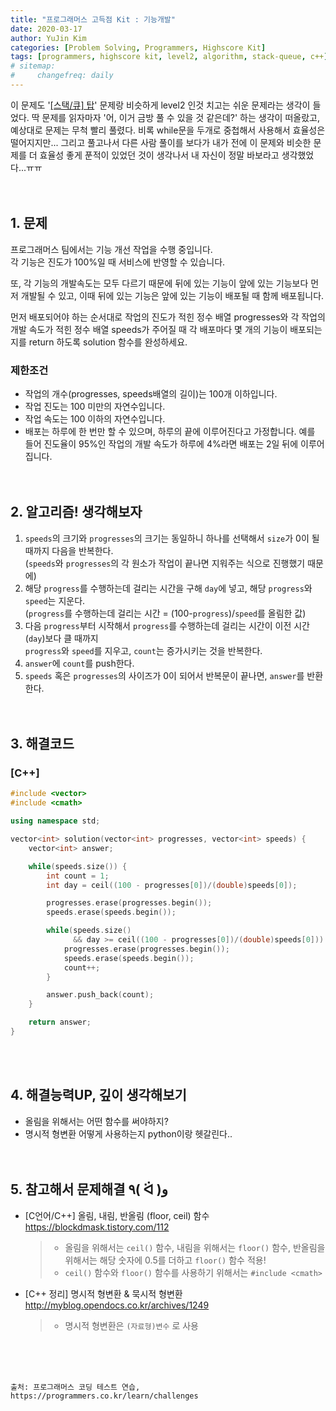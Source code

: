 ```yaml
---
title: "프로그래머스 고득점 Kit : 기능개발"
date: 2020-03-17
author: YuJin Kim
categories: [Problem Solving, Programmers, Highscore Kit]
tags: [programmers, highscore kit, level2, algorithm, stack-queue, c++]
# sitemap:
#     changefreq: daily
---
```


이 문제도 '[[스택/큐] 탑]({{site.url}}/posts/top)' 문제랑 비슷하게 level2 인것 치고는 쉬운 문제라는 생각이 들었다. 딱 문제를 읽자마자 '어, 이거 금방 풀 수 있을 것 같은데?' 하는 생각이 떠올랐고, 예상대로 문제는 무척 빨리 풀렸다. 비록 while문을 두개로 중첩해서 사용해서 효율성은 떨어지지만... 그리고 풀고나서 다른 사람 풀이를 보다가 내가 전에 이 문제와 비슷한 문제를 더 효율성 좋게 푼적이 있었던 것이 생각나서 내 자신이 정말 바보라고 생각했었다...ㅠㅠ  
<br/>
<br/>

## 1. 문제

프로그래머스 팀에서는 기능 개선 작업을 수행 중입니다.  
각 기능은 진도가 100%일 때 서비스에 반영할 수 있습니다.

또, 각 기능의 개발속도는 모두 다르기 때문에 뒤에 있는 기능이 앞에 있는 기능보다 먼저 개발될 수 있고, 이때 뒤에 있는 기능은 앞에 있는 기능이 배포될 때 함께 배포됩니다.

먼저 배포되어야 하는 순서대로 작업의 진도가 적힌 정수 배열 progresses와 각 작업의 개발 속도가 적힌 정수 배열 speeds가 주어질 때 각 배포마다 몇 개의 기능이 배포되는지를 return 하도록 solution 함수를 완성하세요.

### 제한조건

- 작업의 개수(progresses, speeds배열의 길이)는 100개 이하입니다.
- 작업 진도는 100 미만의 자연수입니다.
- 작업 속도는 100 이하의 자연수입니다.
- 배포는 하루에 한 번만 할 수 있으며, 하루의 끝에 이루어진다고 가정합니다. 예를 들어 진도율이 95%인 작업의 개발 속도가 하루에 4%라면 배포는 2일 뒤에 이루어집니다.
  <br/><br/><br/>

## 2. 알고리즘! 생각해보자

1. `speeds`의 크기와 `progresses`의 크기는 동일하니 하나를 선택해서 `size`가 0이 될 때까지 다음을 반복한다.  
   (`speeds`와 `progresses`의 각 원소가 작업이 끝나면 지워주는 식으로 진행했기 때문에)
2. 해당 `progress`를 수행하는데 걸리는 시간을 구해 `day`에 넣고, 해당 `progress`와 `speed`는 지운다.  
   (`progress`를 수행하는데 걸리는 시간 = (100-`progress`)/`speed`를 올림한 값)
3. 다음 `progress`부터 시작해서 `progress`를 수행하는데 걸리는 시간이 이전 시간(`day`)보다 클 때까지  
   `progress`와 `speed`를 지우고, `count`는 증가시키는 것을 반복한다.
4. `answer`에 `count`를 push한다.
5. `speeds` 혹은 `progresses`의 사이즈가 0이 되어서 반복문이 끝나면, `answer`를 반환한다.  
   <br/><br/>

## 3. 해결코드

### [C++]

```c++
#include <vector>
#include <cmath>

using namespace std;

vector<int> solution(vector<int> progresses, vector<int> speeds) {
    vector<int> answer;

    while(speeds.size()) {
        int count = 1;
        int day = ceil((100 - progresses[0])/(double)speeds[0]);

        progresses.erase(progresses.begin());
        speeds.erase(speeds.begin());

        while(speeds.size()
              && day >= ceil((100 - progresses[0])/(double)speeds[0])) {
            progresses.erase(progresses.begin());
            speeds.erase(speeds.begin());
            count++;
        }

        answer.push_back(count);
    }

    return answer;
}
```

<br/><br/>

## 4. 해결능력UP, 깊이 생각해보기

- 올림을 위해서는 어떤 함수를 써야하지?
- 명시적 형변환 어떻게 사용하는지 python이랑 헷갈린다..
  <br/><br/><br/>

## 5. 참고해서 문제해결 ٩( ᐛ )و

- [C언어/C++] 올림, 내림, 반올림 (floor, ceil) 함수 <https://blockdmask.tistory.com/112>
  > - 올림을 위해서는 `ceil()` 함수, 내림을 위해서는 `floor()` 함수, 반올림을 위해서는 해당 숫자에 0.5를 더하고 `floor()` 함수 적용!
  > - `ceil()` 함수와 `floor()` 함수를 사용하기 위해서는 `#include <cmath>`
- [C++ 정리] 명시적 형변환 & 묵시적 형변환 <http://myblog.opendocs.co.kr/archives/1249>
  > - 명시적 형변환은 `(자료형)변수` 로 사용

<br/><br/><br/>

```
출처: 프로그래머스 코딩 테스트 연습, https://programmers.co.kr/learn/challenges
```
